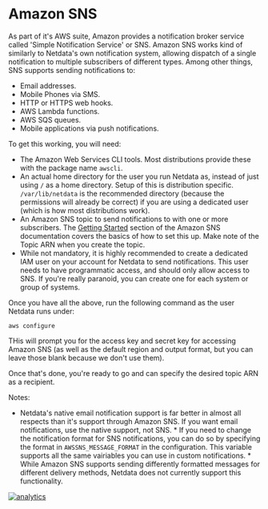 # Amazon SNS

As part of it's AWS suite, Amazon provides a notification broker service called 'Simple Notification Service' or SNS.  Amazon SNS works kind of similarly to Netdata's own notification system, allowing dispatch of a single notification to multiple subscribers of different types.  Among other things, SNS supports sending notifications to:

* Email addresses.
* Mobile Phones via SMS.
* HTTP or HTTPS web hooks.
* AWS Lambda functions.
* AWS SQS queues.
* Mobile applications via push notifications.

To get this working, you will need:

* The Amazon Web Services CLI tools.  Most distributions provide these with the package name `awscli`.
* An actual home directory for the user you run Netdata as, instead of just using `/` as a home directory.  Setup of this is distribution specific.  `/var/lib/netdata` is the recommended directory (because the permissions will already be correct) if you are using a dedicated user (which is how most distributions work).
* An Amazon SNS topic to send notifications to with one or more subscribers.  The [Getting Started](https://docs.aws.amazon.com/sns/latest/dg/GettingStarted.html) section of the Amazon SNS documentation covers the basics of how to set this up.  Make note of the Topic ARN when you create the topic.
* While not mandatory, it is highly recommended to create a dedicated IAM user on your account for Netdata to send notifications.  This user needs to have programmatic access, and should only allow access to SNS.  If you're really paranoid, you can create one for each system or group of systems.

Once you have all the above, run the following command as the user Netdata runs under:

    aws configure

THis will prompt you for the access key and secret key for accessing Amazon SNS (as well as the default region and output format, but you can leave those blank because we don't use them).

Once that's done, you're ready to go and can specify the desired topic ARN as a recipient.

Notes:

   * Netdata's native email notification support is far better in almost all respects than it's support through Amazon SNS.  If you want email notifications, use the native support, not SNS.
    * If you need to change the notification format for SNS notifications, you can do so by specifying the format in `AWSSNS_MESSAGE_FORMAT` in the configuration.  This variable supports all the same vairiables you can use in custom notifications.
    * While Amazon SNS supports sending differently formatted messages for different delivery methods, Netdata does not currently support this functionality.

[![analytics](https://www.google-analytics.com/collect?v=1&aip=1&t=pageview&_s=1&ds=github&dr=https%3A%2F%2Fgithub.com%2Fnetdata%2Fnetdata&dl=https%3A%2F%2Fmy-netdata.io%2Fgithub%2Fhealth%2Fnotifications%2Fawssns%2FREADME&_u=MAC~&cid=5792dfd7-8dc4-476b-af31-da2fdb9f93d2&tid=UA-64295674-3)]()
